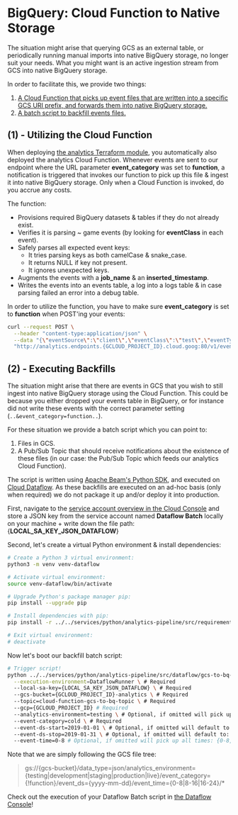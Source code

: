 # BigQuery: Cloud Function to Native Storage

The situation might arise that querying GCS as an external table, or periodically running manual imports into native BigQuery storage, no longer suit your needs. What you might want is an active ingestion stream from GCS into native BigQuery storage.

In order to facilitate this, we provide two things:

1. [A Cloud Function that picks up event files that are written into a specific GCS URI prefix, and forwards them into native BigQuery storage.](#1---utilizing-the-cloud-function)
2. [A batch script to backfill events files.](#2---executing-backfills)

## (1) - Utilizing the Cloud Function

When deploying [the analytics Terraform module](https://github.com/improbable/online-services/tree/master/services/terraform), you automatically also deployed the analytics Cloud Function. Whenever events are sent to our endpoint where the URL parameter **event_category** was set to **function**, a notification is triggered that invokes our function to pick up this file & ingest it into native BigQuery storage. Only when a Cloud Function is invoked, do you accrue any costs.

The function:

- Provisions required BigQuery datasets & tables if they do not already exist.
- Verifies it is parsing ~ game events (by looking for **eventClass** in each event).
- Safely parses all expected event keys:
    + It tries parsing keys as both camelCase & snake_case.
    + It returns NULL if key not present.
    + It ignores unexpected keys.
- Augments the events with a **job_name** & an **inserted_timestamp**.
- Writes the events into an events table, a log into a logs table & in case parsing failed an error into a debug table.

In order to utilize the function, you have to make sure **event_category** is set to **function** when POST'ing your events:

```bash
curl --request POST \
  --header "content-type:application/json" \
  --data "{\"eventSource\":\"client\",\"eventClass\":\"test\",\"eventType\":\"cloud_function\",\"eventTimestamp\":1562599755,\"eventIndex\":6,\"sessionId\":\"f58179a375290599dde17f7c6d546d78\",\"buildVersion\":\"2.0.13\",\"eventEnvironment\":\"testing\",\"eventAttributes\":{\"playerId\": 12345678}}" \
  "http://analytics.endpoints.{GCLOUD_PROJECT_ID}.cloud.goog:80/v1/event?key={GCP_API_KEY}&analytics_environment=testing&event_category=function&session_id=f58179a375290599dde17f7c6d546d78"

```

## (2) - Executing Backfills

The situation might arise that there are events in GCS that you wish to still ingest into native BigQuery storage using the Cloud Function. This could be because you either dropped your events table in BigQuery, or for instance did not write these events with the correct parameter setting (`..&event_category=function..`).

For these situation we provide a batch script which you can point to:

1. Files in GCS.
2. A Pub/Sub Topic that should receive notifications about the existence of these files (in our case: the Pub/Sub Topic which feeds our analytics Cloud Function).

The script is written using [Apache Beam's Python SDK](https://beam.apache.org/documentation/sdks/python/), and executed on [Cloud Dataflow](https://cloud.google.com/dataflow/). As these backfills are executed on an ad-hoc basis (only when required) we do not package it up and/or deploy it into production.

First, navigate to the [service account overview in the Cloud Console](https://console.cloud.google.com/iam-admin/serviceaccounts) and store a JSON key from the service account named **Dataflow Batch** locally on your machine + write down the file path: {**LOCAL_SA_KEY_JSON_DATAFLOW**}

Second, let's create a virtual Python environment & install dependencies:

```bash
# Create a Python 3 virtual environment:
python3 -m venv venv-dataflow

# Activate virtual environment:
source venv-dataflow/bin/activate

# Upgrade Python's package manager pip:
pip install --upgrade pip

# Install dependencies with pip:
pip install -r ../../services/python/analytics-pipeline/src/requirements/dataflow.txt

# Exit virtual environment:
# deactivate
```

Now let's boot our backfill batch script:

```bash
# Trigger script!
python ../../services/python/analytics-pipeline/src/dataflow/gcs-to-bq-backfill.py  \
  --execution-environment=DataflowRunner \ # Required
  --local-sa-key={LOCAL_SA_KEY_JSON_DATAFLOW} \ # Required
  --gcs-bucket={GCLOUD_PROJECT_ID}-analytics \ # Required
  --topic=cloud-function-gcs-to-bq-topic \ # Required
  --gcp={GCLOUD_PROJECT_ID} # Required
  --analytics-environment=testing \ # Optional, if omitted will pick up all environments: {testing, development, staging, development, production, live}
  --event-category=cold \ # Required
  --event-ds-start=2019-01-01 \ # Optional, if omitted will default to: 2019-01-01
  --event-ds-stop=2019-01-31 \ # Optional, if omitted will default to: 2020-12-31
  --event-time=0-8 # Optional, if omitted will pick up all times: {0-8, 8-16, 16-24}
```

Note that we are simply following the GCS file tree:

> gs://{gcs-bucket}/data_type=json/analytics_environment={testing|development|staging|production|live}/event_category={!function}/event_ds={yyyy-mm-dd}/event_time={0-8|8-16|16-24}/*

Check out the execution of your Dataflow Batch script in [the Dataflow Console](https://console.cloud.google.com/dataflow)!

